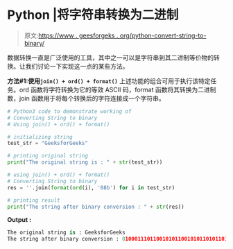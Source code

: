 # Python |将字符串转换为二进制

> 原文:[https://www . geesforgeks . org/python-convert-string-to-binary/](https://www.geeksforgeeks.org/python-convert-string-to-binary/)

数据转换一直是广泛使用的工具，其中之一可以是字符串到其二进制等价物的转换。让我们讨论一下实现这一点的某些方法。

**方法#1:使用`join() + ord() + format()`**
上述功能的组合可用于执行该特定任务。ord 函数将字符转换为它的等效 ASCII 码，format 函数将其转换为二进制数，join 函数用于将每个转换后的字符连接成一个字符串。

```py
# Python3 code to demonstrate working of
# Converting String to binary
# Using join() + ord() + format()

# initializing string 
test_str = "GeeksforGeeks"

# printing original string 
print("The original string is : " + str(test_str))

# using join() + ord() + format()
# Converting String to binary
res = ''.join(format(ord(i), '08b') for i in test_str)

# printing result 
print("The string after binary conversion : " + str(res))
```

**Output :**

```py
The original string is : GeeksforGeeks
The string after binary conversion : 01000111011001010110010101101011011100110110011001101111011100100100011101100101011001010110101101110011
```